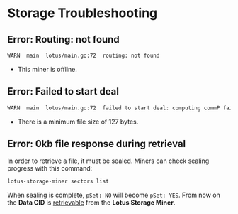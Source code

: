 # Storage Troubleshooting

## Error: Routing: not found

```sh
WARN  main  lotus/main.go:72  routing: not found
```

- This miner is offline.

## Error: Failed to start deal

```sh
WARN  main  lotus/main.go:72  failed to start deal: computing commP failed: generating CommP: Piece must be at least 127 bytes
```

- There is a minimum file size of 127 bytes.

## Error: 0kb file response during retrieval

In order to retrieve a file, it must be sealed. Miners can check sealing
progress with this command:

```sh
lotus-storage-miner sectors list
```

When sealing is complete, `pSet: NO` will become `pSet: YES`. From now on the
**Data CID** is [retrievable](https://docs.lotu.sh/en+retrieving-data) from the
**Lotus Storage Miner**.
